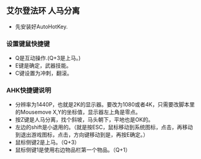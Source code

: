## 艾尔登法环 人马分离
* 先安装好AutoHotKey.

### 设置键鼠快捷键
* Q是互动操作.(Q+3是上马。)
* E键是确定，武器技能。
* C键设置为冲刺，翻滚。

### AHK快捷键说明
* 分辨率为1440P，也就是2K的显示器。要改为1080或者4K，只需要改脚本里的Mousemove X,Y的坐标值，显示器左上角是零点。
* 按Z键是人马分离，找个斜坡，马头朝下，平地也是OK的。
* 左边的shift是小退用的。（就是按ESC，鼠标移动到系统图标，点击，再移动到退出游戏图标，点击，方向键移动到是，再按E确定。）
* 鼠标侧键2是上马。（Q+3）
* 鼠标侧键1是使用右边物品栏第一个物品。（Q+1）
